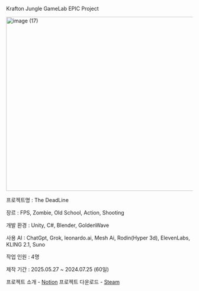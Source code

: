 Krafton Jungle GameLab EPIC Project

<img width="994" height="470" alt="image (17)" src="https://github.com/user-attachments/assets/2e41c1c6-c975-4541-8c26-148c70fee18a" />

프로젝트명 : The DeadLine

장르 : FPS, Zombie, Old School, Action, Shooting

개발 환경 : Unity, C#, Blender, GoldenWave

사용 AI : ChatGpt, Grok, leonardo.ai, Mesh Ai, Rodin(Hyper 3d), ElevenLabs, KLING 2.1, Suno

작업 인원 : 4명

제작 기간 : 2025.05.27 ~ 2024.07.25 (60일)


프로젝트 소개 - [Notion](https://foxdaniel0813.notion.site/The-DeadLine-24bffa670d26809b9eaad80c76e427f3?source=copy_link)
프로젝트 다운로드 - [Steam](https://store.steampowered.com/app/3827830/The_DeadLine/)
